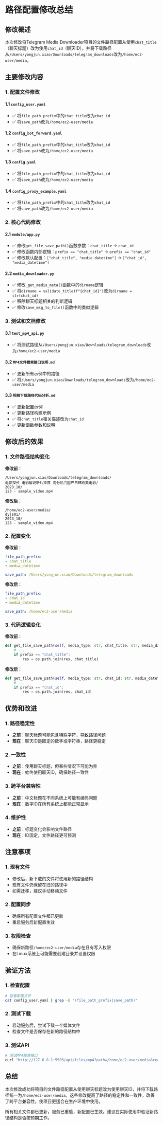 # 路径配置修改总结

## 修改概述

本次修改将Telegram Media Downloader项目的文件路径配置从使用`chat_title`（聊天标题）改为使用`chat_id`（聊天ID），并将下载路径从`/Users/yongjun.xiao/Downloads/telegram_downloads`改为`/home/ec2-user/media`。

## 主要修改内容

### 1. 配置文件修改

#### 1.1 `config_user.yaml`
- ✅ 将`file_path_prefix`中的`chat_title`改为`chat_id`
- ✅ 将`save_path`改为`/home/ec2-user/media`

#### 1.2 `config_bot_forward.yaml`
- ✅ 将`file_path_prefix`中的`chat_title`改为`chat_id`
- ✅ 将`save_path`改为`/home/ec2-user/media`

#### 1.3 `config.yaml`
- ✅ 将`file_path_prefix`中的`chat_title`改为`chat_id`
- ✅ 将`save_path`改为`/home/ec2-user/media`

#### 1.4 `config_proxy_example.yaml`
- ✅ 将`file_path_prefix`中的`chat_title`改为`chat_id`
- ✅ 将`save_path`改为`/home/ec2-user/media`

### 2. 核心代码修改

#### 2.1 `module/app.py`
- ✅ 修改`get_file_save_path()`函数参数：`chat_title` → `chat_id`
- ✅ 修改函数内部逻辑：`prefix == "chat_title"` → `prefix == "chat_id"`
- ✅ 修改默认配置：`["chat_title", "media_datetime"]` → `["chat_id", "media_datetime"]`

#### 2.2 `media_downloader.py`
- ✅ 修改`_get_media_meta()`函数中的`dirname`逻辑
- ✅ 将`dirname = validate_title(f"{chat_id}")`改为`dirname = str(chat_id)`
- ✅ 移除聊天标题相关的判断逻辑
- ✅ 修改`save_msg_to_file()`函数中的类似逻辑

### 3. 测试和文档修改

#### 3.1 `test_mp4_api.py`
- ✅ 将测试路径从`/Users/yongjun.xiao/Downloads/telegram_downloads`改为`/home/ec2-user/media`

#### 3.2 `MP4文件搜索接口说明.md`
- ✅ 更新所有示例中的路径
- ✅ 将`/Users/yongjun.xiao/Downloads/telegram_downloads`改为`/home/ec2-user/media`

#### 3.3 `视频下载路径代码分析.md`
- ✅ 更新配置示例
- ✅ 更新路径构建示例
- ✅ 将`chat_title`相关描述改为`chat_id`
- ✅ 更新函数参数和说明

## 修改后的效果

### 1. 文件路径结构变化

**修改前**：
```
/Users/yongjun.xiao/Downloads/telegram_downloads/
电影探长 电影解说新片推荐 高分热门国产日韩欧美电影/
2023_10/
123 - sample_video.mp4
```

**修改后**：
```
/home/ec2-user/media/
dyjs01/
2023_10/
123 - sample_video.mp4
```

### 2. 配置变化

**修改前**：
```yaml
file_path_prefix:
- chat_title
- media_datetime

save_path: /Users/yongjun.xiao/Downloads/telegram_downloads
```

**修改后**：
```yaml
file_path_prefix:
- chat_id
- media_datetime

save_path: /home/ec2-user/media
```

### 3. 代码逻辑变化

**修改前**：
```python
def get_file_save_path(self, media_type: str, chat_title: str, media_datetime: str):
    # ...
    if prefix == "chat_title":
        res = os.path.join(res, chat_title)
```

**修改后**：
```python
def get_file_save_path(self, media_type: str, chat_id: str, media_datetime: str):
    # ...
    if prefix == "chat_id":
        res = os.path.join(res, chat_id)
```

## 优势和改进

### 1. 路径稳定性
- **之前**：聊天标题可能包含特殊字符，导致路径问题
- **现在**：聊天ID是固定的数字或字符串，路径更稳定

### 2. 一致性
- **之前**：使用聊天标题，但某些情况下可能为空
- **现在**：始终使用聊天ID，确保路径一致性

### 3. 跨平台兼容性
- **之前**：中文标题在不同系统上可能有编码问题
- **现在**：数字ID在所有系统上都能正常显示

### 4. 维护性
- **之前**：标题变化会影响文件路径
- **现在**：ID固定，文件路径更可预测

## 注意事项

### 1. 现有文件
- 修改后，新下载的文件将使用新的路径结构
- 现有文件仍保留在旧的路径中
- 如需迁移，建议手动移动文件

### 2. 配置同步
- 确保所有配置文件都已更新
- 重启服务后新配置生效

### 3. 权限检查
- 确保新路径`/home/ec2-user/media`存在且有写入权限
- 在Linux系统上可能需要创建目录并设置权限

## 验证方法

### 1. 检查配置
```bash
# 查看配置文件
cat config_user.yaml | grep -E "(file_path_prefix|save_path)"
```

### 2. 测试下载
- 启动服务后，尝试下载一个媒体文件
- 检查文件是否保存在新的路径结构中

### 3. 测试API
```bash
# 测试MP4搜索接口
curl "http://127.0.0.1:5503/api/files/mp4?path=/home/ec2-user/media&recursive=true&limit=5"
```

## 总结

本次修改成功将项目的文件路径配置从使用聊天标题改为使用聊天ID，并将下载路径统一为`/home/ec2-user/media`。这些修改提高了路径的稳定性和一致性，改善了跨平台兼容性，使项目更适合在生产环境中使用。

所有相关文件都已更新，服务已重启，新配置已生效。建议在实际使用中验证新路径结构是否按预期工作。 